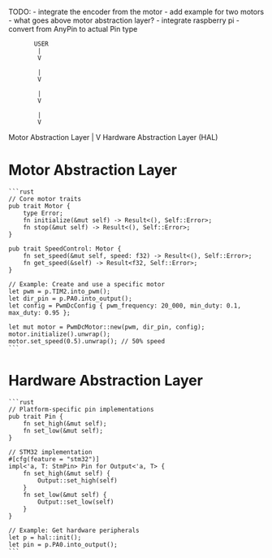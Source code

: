 
TODO: 
    - integrate the encoder from the motor
    - add example for two motors
    - what goes above motor abstraction layer?
    - integrate raspberry pi
    - convert from AnyPin to actual Pin type


           USER
            |
            V

            |
            V

            |
            V

            |
            V
Motor Abstraction Layer 
            |
            V
Hardware Abstraction Layer (HAL)




# Motor Abstraction Layer
    ```rust
    // Core motor traits
    pub trait Motor {
        type Error;
        fn initialize(&mut self) -> Result<(), Self::Error>;
        fn stop(&mut self) -> Result<(), Self::Error>;
    }

    pub trait SpeedControl: Motor {
        fn set_speed(&mut self, speed: f32) -> Result<(), Self::Error>;
        fn get_speed(&self) -> Result<f32, Self::Error>;
    }

    // Example: Create and use a specific motor
    let pwm = p.TIM2.into_pwm();
    let dir_pin = p.PA0.into_output();
    let config = PwmDcConfig { pwm_frequency: 20_000, min_duty: 0.1, max_duty: 0.95 };

    let mut motor = PwmDcMotor::new(pwm, dir_pin, config);
    motor.initialize().unwrap();
    motor.set_speed(0.5).unwrap(); // 50% speed
    ```


# Hardware Abstraction Layer
    ```rust
    // Platform-specific pin implementations
    pub trait Pin {
        fn set_high(&mut self);
        fn set_low(&mut self);
    }

    // STM32 implementation
    #[cfg(feature = "stm32")]
    impl<'a, T: StmPin> Pin for Output<'a, T> {
        fn set_high(&mut self) {
            Output::set_high(self)
        }
        fn set_low(&mut self) {
            Output::set_low(self)
        }
    }

    // Example: Get hardware peripherals
    let p = hal::init();
    let pin = p.PA0.into_output();
    ```